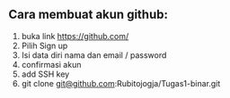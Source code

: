 ## Cara membuat akun github:<br/>
1. buka link https://github.com/ <br/>
2. Pilih Sign up <br/>
3. Isi data diri nama dan email / password <br/>
4. confirmasi akun <br/>
5. add SSH key <br/>
6. git clone git@github.com:Rubitojogja/Tugas1-binar.git <br/>
